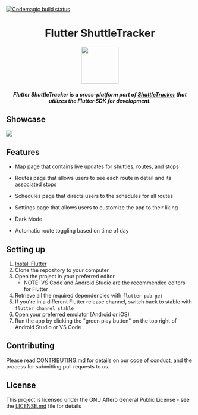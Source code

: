 [![Codemagic build status](https://api.codemagic.io/apps/5eb728e7a6d15e6c958d597a/5eb728e7a6d15e6c958d5979/status_badge.svg)](https://codemagic.io/apps/5eb728e7a6d15e6c958d597a/5eb728e7a6d15e6c958d5979/latest_build)
<h1 align="center">Flutter ShuttleTracker</h1>

<div align="center">
  <img src="https://github.com/wtg/Flutter_ShuttleTracker/blob/master/assets/img/logo.png" width=100> 
</div>

<h5 align="center">
Flutter ShuttleTracker is a cross-platform port of <a href="https://github.com/wtg/shuttletracker">ShuttleTracker</a> that utilizes the Flutter SDK for development.
</h5>

## Showcase

<p float="center">
  <img src="https://github.com/wtg/Flutter_ShuttleTracker/blob/master/assets/img/merged_updated.png" />

</p>


## Features

- Map page that contains live updates for shuttles, routes, and stops

- Routes page that allows users to see each route in detail and its associated stops

- Schedules page that directs users to the schedules for all routes

- Settings page that allows users to customize the app to their liking

- Dark Mode

- Automatic route toggling based on time of day

## Setting up

1. [Install Flutter](https://flutter.dev/docs/get-started/install)
2. Clone the repository to your computer
3. Open the project in your preferred editor
   - NOTE: VS Code and Android Studio are the recommended editors for Flutter
4. Retrieve all the required dependencies with ```flutter pub get```
5. If you're in a different Flutter release channel, switch back to stable with ```flutter channel stable```
6. Open your preferred emulator (Android or iOS)
7. Run the app by clicking the "green play button" on the top right of Android Studio or VS Code

## Contributing

Please read [CONTRIBUTING.md](https://github.com/wtg/shuttletracker/blob/master/CONTRIBUTING.md) for details on our code of conduct, and the process for submitting pull requests to us.


## License

This project is licensed under the GNU Affero General Public License - see the [LICENSE.md](https://github.com/wtg/Flutter_ShuttleTracker/blob/master/LICENSE) file for details
